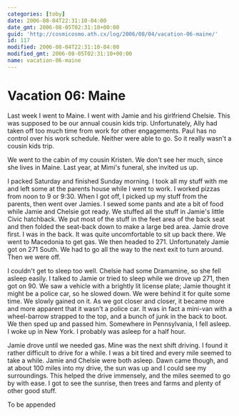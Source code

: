 ```yaml
---
categories: [toby]
date: 2006-08-04T22:31:10-04:00
date_gmt: 2006-08-05T02:31:10+00:00
guid: 'http://cosmicosmo.ath.cx/log/2006/08/04/vacation-06-maine/'
id: 117
modified: 2006-08-04T22:31:10-04:00
modified_gmt: 2006-08-05T02:31:10+00:00
name: vacation-06-maine
---
```


Vacation 06: Maine
==================

Last week I went to Maine.  I went with Jamie and his girlfriend Chelsie.  This was supposed to be our annual cousin kids trip.  Unfortunately, Ally had taken off too much time from work for other engagements.  Paul has no control over his work schedule.  Neither were able to go.  So it really wasn't a cousin kids trip.

We went to the cabin of my cousin Kristen.  We don't see her much, since she lives in Maine.  Last year, at Mimi's funeral, she invited us up.

I packed Saturday and finished Sunday morning.  I took all my stuff with me and left some at the parents house while I went to work.  I worked pizzas from noon to 9 or 9:30.  When I got off, I picked up my stuff from the parents, then went over Jamies.  I sewed some pants and ate a bit of food while Jamie and Chelsie got ready.  We stuffed all the stuff in Jamie's little Civic hatchback.  We put most of the stuff in the feet area of the back seat and then folded the seat-back down to make a large bed area.  Jamie drove first.  I was in the back.  It was quite uncomfortable to sit up back there.  We went to Macedonia to get gas.  We then headed to 271.  Unfortunately Jamie got on 271 South.  We had to go all the way to the next exit to turn around.  Then we were off.

I couldn't get to sleep too well.  Chelsie had some Dramamine, so she fell asleep easily.  I talked to Jamie or tried to sleep while we drove up 271, then got on 90.  We saw a vehicle with a brightly lit license plate; Jamie thought it might be a police car, so he slowed down.  We were behind it for quite some time.  We slowly gained on it.  As we got closer and closer, it became more and more apparent that it wasn't a police car.  It was in fact a mini-van with a wheel-barrow strapped to the top, and a bunch of junk in the back to boot.  We then sped up and passed him.  Somewhere in Pennsylvania, I fell asleep.  I woke up in New York.  I probably was asleep for a half hour.

Jamie drove until we needed gas.  Mine was the next shift driving.  I found it rather difficult to drive for a while.  I was a bit tired and every mile seemed to take a while.  Jamie and Chelsie were both asleep.  Dawn came though, and at about 100 miles into my drive, the sun was up and I could see my surroundings.  This helped the drive immensely, and the miles seemed to go by with ease.  I got to see the sunrise, then trees and farms and plenty of other good stuff.

To be appended
